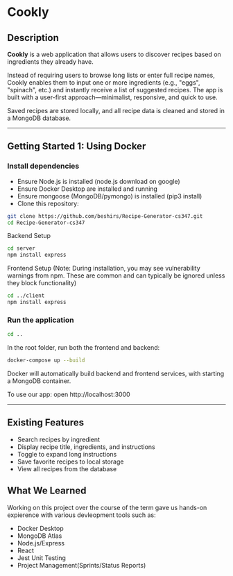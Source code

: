 # Cookly

## Description

**Cookly** is a web application that allows users to discover recipes based on ingredients they already have.

Instead of requiring users to browse long lists or enter full recipe names, Cookly enables them to input one or more ingredients (e.g., "eggs", "spinach", etc.) and instantly receive a list of suggested recipes. The app is built with a user-first approach—minimalist, responsive, and quick to use.

Saved recipes are stored locally, and all recipe data is cleaned and stored in a MongoDB database.

---

## Getting Started 1: Using Docker

### Install dependencies

- Ensure Node.js is installed (node.js download on google) 
- Ensure Docker Desktop are installed and running
- Ensure mongoose (MongoDB/pymongo) is installed (pip3 install)
- Clone this repository:

``` bash
git clone https://github.com/beshirs/Recipe-Generator-cs347.git
cd Recipe-Generator-cs347
```

Backend Setup
``` bash
cd server
npm install express
```

Frontend Setup (Note: During installation, you may see vulnerability warnings from npm. These are common and can typically be ignored unless they block functionality)
``` bash
cd ../client
npm install express
```


### Run the application
```bash
cd ..
```
In the root folder, run both the frontend and backend:

``` bash
docker-compose up --build
```

Docker will automatically build backend and frontend services, with starting a MongoDB container.

To use our app: open http://localhost:3000

---

## Existing Features
- Search recipes by ingredient
- Display recipe title, ingredients, and instructions
- Toggle to expand long instructions
- Save favorite recipes to local storage
- View all recipes from the database

## What We Learned
Working on this project over the course of the term gave us hands-on expierence with various devleopment tools such as: 
- Docker Desktop
- MongoDB Atlas
- Node.js/Express
- React
- Jest Unit Testing
- Project Management(Sprints/Status Reports)
